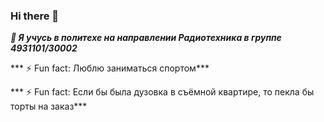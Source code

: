 ### Hi there 👋
***🤔 Я учусь в политехе на направлении Радиотехника в группе 4931101/30002***

*** ⚡ Fun fact: Люблю заниматься спортом***

*** ⚡ Fun fact: Если бы была дузовка в съёмной квартире, то пекла бы торты на заказ***



<!--
**korovinaen/korovinaen** is a ✨ _special_ ✨ repository because its `README.md` (this file) appears on your GitHub profile.

Here are some ideas to get you started:

- 🔭 I’m currently working on ...
- 🌱 I’m currently learning ...
- 👯 I’m looking to collaborate on ...
- 🤔 I’m looking for help with ...
- 💬 Ask me about ...
- 📫 How to reach me: ...
-  Pronouns: ...
- ⚡ Fun fact: ...
-->
